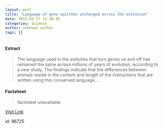 ```yaml
---
layout: post
title: "Language of gene switches unchanged across the evolution"
date: 2015-03-17 13:30:05
categories: Science
author: unknown author
tags: []
---
```



#### Extract
>The language used in the switches that turn genes on and off has remained the same across millions of years of evolution, according to a new study. The findings indicate that the differences between animals reside in the content and length of the instructions that are written using this conserved language....

#### Factsheet
>factsheet unavailable

[Visit Link](http://feeds.sciencedaily.com/~r/sciencedaily/~3/A-S1X4V0eW0/150317093005.htm)

id:   96725
